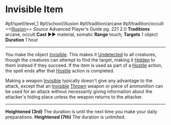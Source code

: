 # Invisible Item
#pf/spell/level_1 #pf/school/illusion #pf/tradition/arcane #pf/tradition/occult
==[Illusion](../../../Traits/Illusion.md)==
*Source* Advanced Player's Guide pg. 221 2.0
**Traditions** arcane, occult
**Cast** ►► material, somatic
**Range** touch; **Targets** 1 object
**Duration** 1 hour

---
You make the object [Invisible](../../../Conditions/Invisible.md). This makes it [Undetected](../../../Conditions/Undetected.md) to all creatures, though the creatures can attempt to find the target, making it [Hidden](../../../Conditions/Hidden.md) to them instead if they succeed. If the item is used as part of a [Hostile](../../../Conditions/Hostile.md) action, the spell ends after that [Hostile](../../../Conditions/Hostile.md) action is completed. 

Making a weapon [Invisible](../../../Conditions/Invisible.md) typically doesn't give any advantage to the attack, except that an [Invisible](../../../Conditions/Invisible.md) [Thrown](../../../Traits/Thrown.md) weapon or piece of ammunition can be used for an attack without necessarily giving information about the attacker's hiding place unless the weapon returns to the attacker.

---
**Heightened (3rd)** The duration is until the next time you make your daily preparations.
**Heightened (7th)** The duration is unlimited.